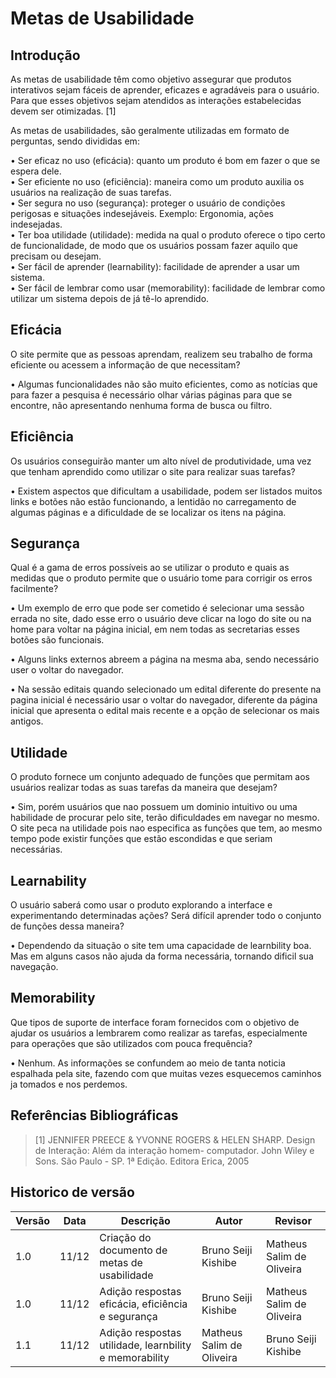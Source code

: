 # Metas de Usabilidade

## Introdução

As metas de usabilidade têm como objetivo assegurar que produtos interativos sejam fáceis de aprender, eficazes e agradáveis para o usuário. Para que esses objetivos sejam atendidos as interações estabelecidas devem ser otimizadas. [1]

As metas de usabilidades, são geralmente utilizadas em formato de perguntas, sendo divididas em: <br/>

• Ser eficaz no uso (eficácia): quanto um produto é bom em fazer o que se espera dele. <br/>
• Ser eficiente no uso (eficiência): maneira como um produto auxilia os usuários na realização de suas tarefas. <br/>
• Ser segura no uso (segurança): proteger o usuário de condições perigosas e situações indesejáveis. Exemplo: Ergonomia, ações indesejadas. <br/>
• Ter boa utilidade (utilidade): medida na qual o produto oferece o tipo certo de funcionalidade, de modo que os usuários possam fazer aquilo que precisam ou desejam. <br/>
• Ser fácil de aprender (learnability): facilidade de aprender a usar um sistema. <br/>
• Ser fácil de lembrar como usar (memorability): facilidade de lembrar como utilizar um sistema depois de já tê-lo aprendido. <br/>

## Eficácia

O site permite que as pessoas aprendam, realizem seu trabalho de forma eficiente ou acessem a informação de que necessitam?

• Algumas funcionalidades não são muito eficientes, como as notícias que para fazer a pesquisa é necessário olhar várias páginas para que se encontre, não apresentando nenhuma forma de busca ou filtro.

## Eficiência

Os usuários conseguirão manter um alto nível de produtividade, uma vez que tenham aprendido como utilizar o site para realizar suas tarefas?

• Existem aspectos que dificultam a usabilidade, podem ser listados muitos links e botões não estão funcionando, a lentidão no carregamento de algumas páginas e a dificuldade de se localizar os itens na página.

## Segurança

Qual é a gama de erros possíveis ao se utilizar o produto e quais as medidas que o produto permite que o usuário tome para corrigir os erros facilmente?

• Um exemplo de erro que pode ser cometido é selecionar uma sessão errada no site, dado esse erro o usuário deve clicar na logo do site ou na home para voltar na página inicial, em nem todas as secretarias esses botões são funcionais.

• Alguns links externos abreem a página na mesma aba, sendo necessário user o voltar do navegador.

• Na sessão editais quando selecionado um edital diferente do presente na pagina inicial é necessário usar o voltar do navegador, diferente da página inicial que apresenta o edital mais recente e a opção de selecionar os mais antigos.

## Utilidade

O produto fornece um conjunto adequado de funções que permitam aos usuários realizar todas as suas tarefas da maneira que desejam?

• Sim, porém usuários que nao possuem um dominio intuitivo ou uma habilidade de procurar pelo site, terão dificuldades em navegar no mesmo. O site peca na utilidade pois nao especifica as funções que tem, ao mesmo tempo pode existir funções que estão escondidas e que seriam necessárias.

## Learnability

O usuário saberá como usar o produto explorando a interface e experimentando determinadas ações? Será difícil aprender todo o conjunto de funções dessa maneira?

• Dependendo da situação o site tem uma capacidade de learnbility boa. Mas em alguns casos não ajuda da forma necessária, tornando dificil sua navegação.

## Memorability

Que tipos de suporte de interface foram fornecidos com o objetivo de ajudar os usuários a lembrarem como realizar as tarefas, especialmente para operações que são utilizados com pouca frequência?

• Nenhum. As informações se confundem ao meio de tanta noticia espalhada pela site, fazendo com que muitas vezes esquecemos caminhos ja tomados e nos perdemos.

## Referências Bibliográficas

> [1] JENNIFER PREECE & YVONNE ROGERS & HELEN SHARP. Design de Interação: Além da interação homem-
> computador. John Wiley e Sons. São Paulo - SP. 1ª Edição. Editora Erica, 2005

## Historico de versão

| Versão | Data  | Descrição                                              | Autor                     | Revisor                   |
| ------ | ----- | ------------------------------------------------------ | ------------------------- | ------------------------- |
| 1.0    | 11/12 | Criação do documento de metas de usabilidade           | Bruno Seiji Kishibe       | Matheus Salim de Oliveira |
| 1.0    | 11/12 | Adição respostas eficácia, eficiência e segurança      | Bruno Seiji Kishibe       | Matheus Salim de Oliveira |
| 1.1    | 11/12 | Adição respostas utilidade, learnbility e memorability | Matheus Salim de Oliveira | Bruno Seiji Kishibe       |
